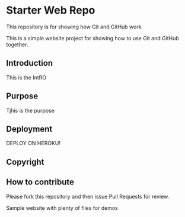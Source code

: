 # Starter Web Repo

This repository is for showing how Git and GitHub work

This is a simple website project for
showing how to use Git and GitHub together.

## Introduction

This is the IntRO

## Purpose

Tjhis is the purpose

## Deployment

DEPLOY ON HEROKU!

## Copyright

## How to contribute

Please fork this repository and then issue Pull Requests for review.

Sample website with plenty of files for demos